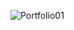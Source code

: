 ![Portfolio01](https://github.com/adityapotode/Portfolio-React.github.io/assets/141211755/ecf45b27-25e1-419c-86de-36f358c2022c)
